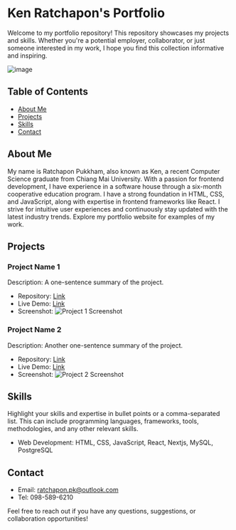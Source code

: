 # Ken Ratchapon's Portfolio

Welcome to my portfolio repository! This repository showcases my projects and skills. Whether you're a potential employer, collaborator, or just someone interested in my work, I hope you find this collection informative and inspiring.

![image](https://github.com/kenratchapon/ken-ratchapon-portfolio/assets/134255219/c4d9ba2b-9282-4b9f-ac23-608a773eabd7)

## Table of Contents

- [About Me](#about-me)
- [Projects](#projects)
- [Skills](#skills)
- [Contact](#contact)

## About Me

My name is Ratchapon Pukkham, also known as Ken, a recent Computer Science graduate from Chiang Mai University. With a passion for frontend development, I have experience in a software house through a six-month cooperative education program. I have a strong foundation in HTML, CSS, and JavaScript, along with expertise in frontend frameworks like React. I strive for intuitive user experiences and continuously stay updated with the latest industry trends. Explore my portfolio website for examples of my work.

## Projects

### Project Name 1

Description: A one-sentence summary of the project.

- Repository: [Link](https://github.com/kenratchapon/project1)
- Live Demo: [Link](https://project1-demo.com)
- Screenshot:
  ![Project 1 Screenshot](project1-screenshot.png)

### Project Name 2

Description: Another one-sentence summary of the project.

- Repository: [Link](https://github.com/kenratchapon/project2)
- Live Demo: [Link](https://project2-demo.com)
- Screenshot:
  ![Project 2 Screenshot](project2-screenshot.png)

## Skills

Highlight your skills and expertise in bullet points or a comma-separated list. This can include programming languages, frameworks, tools, methodologies, and any other relevant skills.

- Web Development: HTML, CSS, JavaScript, React, Nextjs, MySQL, PostgreSQL

## Contact

- Email: ratchapon.pk@outlook.com
- Tel: 098-589-6210

Feel free to reach out if you have any questions, suggestions, or collaboration opportunities!
